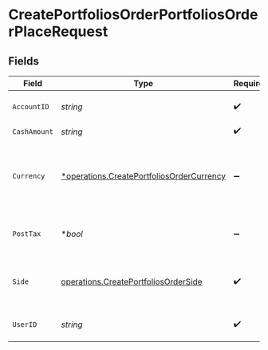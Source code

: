 # CreatePortfoliosOrderPortfoliosOrderPlaceRequest


## Fields

| Field                                                                                                        | Type                                                                                                         | Required                                                                                                     | Description                                                                                                  |
| ------------------------------------------------------------------------------------------------------------ | ------------------------------------------------------------------------------------------------------------ | ------------------------------------------------------------------------------------------------------------ | ------------------------------------------------------------------------------------------------------------ |
| `AccountID`                                                                                                  | *string*                                                                                                     | :heavy_check_mark:                                                                                           | Account unique identifier.                                                                                   |
| `CashAmount`                                                                                                 | *string*                                                                                                     | :heavy_check_mark:                                                                                           | N/A                                                                                                          |
| `Currency`                                                                                                   | [*operations.CreatePortfoliosOrderCurrency](../../../pkg/models/operations/createportfoliosordercurrency.md) | :heavy_minus_sign:                                                                                           | Alphabetic three-letter [ISO 4217](https://en.wikipedia.org/wiki/ISO_4217) currency code.<br/>* EUR - Euro   |
| `PostTax`                                                                                                    | **bool*                                                                                                      | :heavy_minus_sign:                                                                                           | Cash amount is post-tax value                                                                                |
| `Side`                                                                                                       | [operations.CreatePortfoliosOrderSide](../../../pkg/models/operations/createportfoliosorderside.md)          | :heavy_check_mark:                                                                                           | Side of the portfolio order.<br/>* BUY - <br/>* SELL -                                                       |
| `UserID`                                                                                                     | *string*                                                                                                     | :heavy_check_mark:                                                                                           | User unique identifier.                                                                                      |